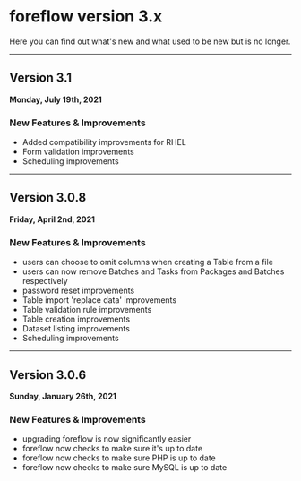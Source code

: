 # foreflow version 3.x

Here you can find out what's new and what used to be new but is no longer.

---

## Version 3.1

**Monday, July 19th, 2021**

### New Features & Improvements

- Added compatibility improvements for RHEL
- Form validation improvements
- Scheduling improvements

---

## Version 3.0.8

**Friday, April 2nd, 2021**

### New Features & Improvements

- users can choose to omit columns when creating a Table from a file
- users can now remove Batches and Tasks from Packages and Batches respectively
- password reset improvements
- Table import 'replace data' improvements
- Table validation rule improvements
- Table creation improvements
- Dataset listing improvements
- Scheduling improvements

---

## Version 3.0.6

**Sunday, January 26th, 2021**

### New Features & Improvements

- upgrading foreflow is now significantly easier
- foreflow now checks to make sure it's up to date
- foreflow now checks to make sure PHP is up to date
- foreflow now checks to make sure MySQL is up to date